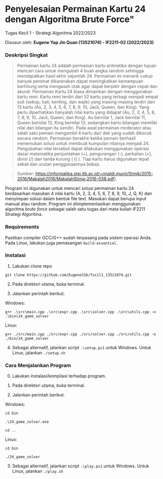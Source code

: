 # Penyelesaian Permainan Kartu 24 dengan Algoritma Brute Force"
Tugas Kecil 1 - Strategi Algoritma 2022/2023

Disusun oleh: **Eugene Yap Jin Quan (13521074) - IF2211-02 (2022/2023)**

### Deskripsi Singkat
> Permainan kartu 24 adalah permainan kartu aritmatika dengan tujuan mencari cara untuk mengubah 4 buah angka random sehingga mendapatkan hasil akhir sejumlah 24. Permainan ini menarik cukup banyak peminat dikarenakan dapat meningkatkan kemampuan berhitung serta mengasah otak agar dapat berpikir dengan cepat dan akurat. Permainan Kartu 24 biasa dimainkan dengan menggunakan kartu remi. Kartu remi terdiri dari 52 kartu yang terbagi menjadi empat suit (sekop, hati, keriting, dan wajik) yang masing-masing terdiri dari 13 kartu (As, 2, 3, 4, 5, 6, 7, 8, 9, 10, Jack, Queen, dan King). Yang perlu diperhatikan hanyalah nilai kartu yang didapat (As, 2, 3, 4, 5, 6, 7, 8, 9, 10, Jack, Queen, dan King). As bernilai 1, Jack bernilai 11, Queen bernilai 12, King bernilai 13, sedangkan kartu bilangan memiliki nilai dari bilangan itu sendiri. Pada awal permainan moderator atau salah satu pemain mengambil 4 kartu dari dek yang sudah dikocok secara random. Permainan berakhir ketika pemain berhasil menemukan solusi untuk membuat kumpulan nilainya menjadi 24. Pengubahan nilai tersebut dapat dilakukan menggunakan operasi dasar matematika penjumlahan (+), pengurangan (-), perkalian (×), divisi (/) dan tanda kurung ( () ). Tiap kartu harus digunakan tepat sekali dan urutan penggunaannya bebas.

>Sumber: https://informatika.stei.itb.ac.id/~rinaldi.munir/Stmik/2015-2016/Makalah2016/MakalahStima-2016-038.pdf).


Program ini digunakan untuk mencari solusi permainan kartu 24 berdasarkan masukan 4 nilai kartu (A, 2, 3, 4, 5, 6, 7, 8, 9, 10, J, Q, K) dan menyimpan solusi dalam bentuk file text. Masukan dapat berupa input manual atau random. Program ini diimplementasikan menggunakan algoritma *brute force* sebagai salah satu tugas dari mata kuliah IF2211 Strategi Algoritma.

### Requirements
Pastikan compiler GCC/G++ sudah terpasang pada sistem operasi Anda. Pada Linux, lakukan juga pemasangan `build-essential`.

### Instalasi
1. Lakukan clone repo
```
git clone https://github.com/Eugene316/Tucil1_13521074.git
```
2. Pada direktori utama, buka terminal.

3. Jalankan perintah berikut.

Windows:

```
g++ .\src\main.cpp .\src\expr.cpp .\src\solver.cpp .\src\utils.cpp -o .\bin\24_game_solver
```

Linux: 

```
g++ ./src/main.cpp ./src/expr.cpp ./src/solver.cpp ./src/utils.cpp -o ./bin/24_game_solver
```

4. Sebagai alternatif, jalankan script `.\setup.ps1` untuk Windows. Untuk Linux, jalankan `./setup.sh`


### Cara Menjalankan Program
0. Lakukan instalasi/kompilasi terhadap program.

1. Pada direktori utama, buka terminal.

2. Jalankan perintah berikut.

Windows:

```
cd bin

.\24_game_solver.exe

cd ..
```

Linux: 

```
cd bin

./24_game_solver
```

3. Sebagai alternatif, jalankan script `.\play.ps1` untuk Windows. Untuk Linux, jalankan `./play.sh`
